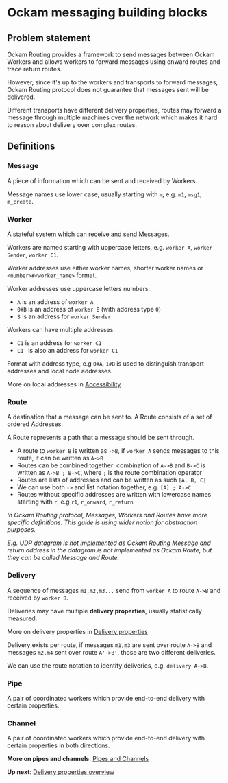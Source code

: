 # Ockam messaging building blocks

## Problem statement

Ockam Routing provides a framework to send messages between Ockam Workers and allows workers to forward messages using onward routes and trace return routes.

However, since it's up to the workers and transports to forward messages, Ockam Routing protocol does not guarantee that messages sent will be delivered.

Different transports have different delivery properties, routes may forward a message through multiple machines over the network which makes it hard to reason about delivery over complex routes.


## Definitions

### Message
A piece of information which can be sent and received by Workers.

Message names use lower case, usually starting with `m`, e.g. `m1`, `msg1`, `m_create`.

### Worker
A stateful system which can receive and send Messages.

Workers are named starting with uppercase letters, e.g. `worker A`, `worker Sender`, `worker C1`.

Worker addresses use either worker names, shorter worker names or `<number>#<worker_name>` format.

Worker addresses use uppercase letters numbers:
- `A` is an address of `worker A`
- `0#B` is an address of `worker B` (with address type `0`)
- `S` is an address for `worker Sender`

Workers can have multiple addresses:
- `C1` is an address for `worker C1`
- `C1'` is also an address for `worker C1`

Format with address type, e.g `0#A`, `1#B` is used to distinguish
transport addresses and local node addresses.

More on local addresses in [Accessibility](./Accessibility.md#local-routes)

### Route

A destination that a message can be sent to. A Route consists of a set of ordered Addresses.

A Route represents a path that a message should be sent through.

- A route to `worker B` is written as `->B`, if `worker A` sends messages to this route,
it can be written as `A->B`
- Routes can be combined together: combination of `A->B` and `B->C` is written as `A->B ; B->C`, where
`;` is the route combination operator
- Routes are lists of addresses and can be written as such `[A, B, C]`
- We can use both `->` and list notation together, e.g. `[A] ; A->C`
- Routes without specific addresses are written with lowercase names starting with `r`, e.g `r1`, `r_onward`, `r_return`


*In Ockam Routing protocol, Messages, Workers and Routes have more specific definitions.
This guide is using wider notion for abstraction purposes.*

*E.g. UDP datagram is not implemented as Ockam Routing Message and return address in the datagram is not implemented as Ockam Route, but they can be called Message and Route.*

### Delivery

A sequence of messages `m1,m2,m3...` send from `worker A` to route `A->B` and received by `worker B`.

Deliveries may have multiple **delivery properties**, usually statistically measured.

More on delivery properties in [Delivery properties](./Delivery.md)

Delivery exists per route, if messages `m1,m3` are sent over route `A->B` and messages `m2,m4` sent over route `A'->B'`, those are two different deliveries.

We can use the route notation to identify deliveries, e.g. `delivery A->B`.

### Pipe

A pair of coordinated workers which provide end-to-end delivery with certain properties.

### Channel

A pair of coordinated workers which provide end-to-end delivery with certain properties in both directions.

**More on pipes and channels**: [Pipes and Channels](./Pipes_Channels.md)

**Up next**: [Delivery properties overview](./Delivery.md)


